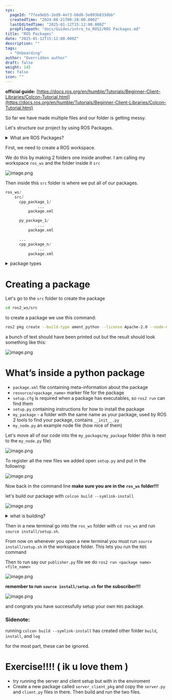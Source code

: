 ```yaml
---
sys:
  pageId: "7fea9eb5-2ed9-4e73-b6d6-5e093b833dbb"
  createdTime: "2024-08-21T00:28:00.000Z"
  lastEditedTime: "2025-01-12T15:12:00.000Z"
  propFilepath: "docs/Guides/intro_to_ROS2/ROS Packages.md"
title: "ROS Packages"
date: "2025-01-12T15:12:00.000Z"
description: ""
tags:
  - "Onboarding"
author: "Overridden author"
draft: false
weight: 145
toc: false
icon: ""
---
```


**official guide:** [https://docs.ros.org/en/humble/Tutorials/Beginner-Client-Libraries/Colcon-Tutorial.html](https://docs.ros.org/en/humble/Tutorials/Beginner-Client-Libraries/Colcon-Tutorial.html)

So far we have made multiple files and our folder is getting messy.

Let's structure our project by using ROS Packages.

<details>

<summary>What are ROS Packages?</summary>

ROS Packages are, as the name implies, packages of code that are highly sharable between ROS developers.

They consist of a folder, `package.xml` file, and source code

```python
      cpp_package_1/
		      ... imagine much code files here ..
          package.xml
```

</details>

First, we need to create a ROS workspace.

We do this by making 2 folders one inside another. I am calling my workspace `ros_ws` and the folder inside it `src`

![image.png](https://prod-files-secure.s3.us-west-2.amazonaws.com/d518164a-d88e-44d1-a4ee-3adb3bd8bce0/70706947-fd18-4537-a67b-e12946812d31/image.png?X-Amz-Algorithm=AWS4-HMAC-SHA256&X-Amz-Content-Sha256=UNSIGNED-PAYLOAD&X-Amz-Credential=ASIAZI2LB466VXOCCKBH%2F20250224%2Fus-west-2%2Fs3%2Faws4_request&X-Amz-Date=20250224T161004Z&X-Amz-Expires=3600&X-Amz-Security-Token=IQoJb3JpZ2luX2VjEPj%2F%2F%2F%2F%2F%2F%2F%2F%2F%2FwEaCXVzLXdlc3QtMiJGMEQCIA1onA9j%2FZcNoZ%2Fd4omLkoWgfe7ZuSGBBt3hzaYmgXjCAiBJxMaXJnIlPpgsirjo2a4V8ycyCfbA4iGlekEgkwxCCir%2FAwgwEAAaDDYzNzQyMzE4MzgwNSIMipeDdNpV00eJr0ziKtwDIicWhzCjDnEQNw1uNskrJceMjuZ4k5nvXkSNNaGBoR0oE%2Fu6rD1mJc3Y%2FLKW6Jiayjels%2FN7REQogDr2sIZUZCaNbkHdohA2i7yHLP0Uup%2BLp5SKeyRX7hWwOc5YeeFg7lHlSxRCgdmHngtswJej4ZQT5%2FgKe24l9iqxukkzv2f7tus0PUazgBSXFWBDfr0tYj2rEMCssNPO%2BxusBPbKJFH23Hio4Zi7%2B75Nu32Jf%2FWZp5yv7aRT3x8NfO1NZV6NhDF7VQnIIYhgMcG1hheMy1e8pJFF%2F9bcxL3S7wwWHjNElbMAR6kD%2Bvku8Vg90pgVMzon6mMjhw4VQ9suDVlMQKsE859AkootEvGXyBZU%2BnEh9b%2FPEmvAk%2BWtyhNh6kV2DXK%2FZgiIiAVjuULUdS4Iw2mLPd6vCApgCgmGjksp06cUk9aUDeIgoki1SGhR31MYOFEgLfTyiJeSMgTcN5FGCs7n%2Fbl3jgFzxsQGnlKzhTTlNb8UzCos2GNpD1jEMZzaVp3%2FapjFr14ttaCIM0iQr2BwZkbl4G3vogjyM0I0OiS0LVPn9FPwTVmCj427JSSNXhFZCrd2H1XrZ0a1hvFakqxrQn2f8ddhEA39BnTXAdQzpTrth1vjL9v18h4wuJzyvQY6pgG%2BH5pYz9gIRGqEEFERAMjPYy%2BXyT21OogIz%2B9U33NYv8VlTrke9yVXfK%2Bp3vsASZOihcZBlhV8dNVgREJesRJXkVLlwq7veABAug1seS1qLQPWqUA67VIx%2F4BBq88Mp0w3KAqUEBUaVFnizGuy83JUB6xmdYiZvDkrolVO%2FB5CPVjQGDWB8KVA3aR%2BCcQk%2BqMbTH%2FCMiW%2BP9xiujlPTSVD%2F5s74r71&X-Amz-Signature=bae814e956e333020306dd00b8c6996620d1323bc1edf17e537c4774e27ab4bc&X-Amz-SignedHeaders=host&x-id=GetObject)

Then inside this `src` folder is where we put all of our packages.

```python
ros_ws/
    src/
      cpp_package_1/
		      ...
          package.xml

      py_package_1/
		      ...
          package.xml

      ...
      cpp_package_n/
		      ...
          package.xml

```

<details>

<summary>package types</summary>

packages can be either `C++` or python.

the intern file structure is different for each but for this guide we will stick to creating python packages

</details>

# Creating a package

Let's go to the `src` folder to create the package

```bash
cd ros2_ws/src
```

to create a package we use this command:

```bash
ros2 pkg create --build-type ament_python --license Apache-2.0 --node-name my_node my_package
```

a bunch of text should have been printed out but the result should look something like this:

![image.png](https://prod-files-secure.s3.us-west-2.amazonaws.com/d518164a-d88e-44d1-a4ee-3adb3bd8bce0/e6cf1e3f-8512-4a3e-b131-079f800bf3e8/image.png?X-Amz-Algorithm=AWS4-HMAC-SHA256&X-Amz-Content-Sha256=UNSIGNED-PAYLOAD&X-Amz-Credential=ASIAZI2LB466VXOCCKBH%2F20250224%2Fus-west-2%2Fs3%2Faws4_request&X-Amz-Date=20250224T161004Z&X-Amz-Expires=3600&X-Amz-Security-Token=IQoJb3JpZ2luX2VjEPj%2F%2F%2F%2F%2F%2F%2F%2F%2F%2FwEaCXVzLXdlc3QtMiJGMEQCIA1onA9j%2FZcNoZ%2Fd4omLkoWgfe7ZuSGBBt3hzaYmgXjCAiBJxMaXJnIlPpgsirjo2a4V8ycyCfbA4iGlekEgkwxCCir%2FAwgwEAAaDDYzNzQyMzE4MzgwNSIMipeDdNpV00eJr0ziKtwDIicWhzCjDnEQNw1uNskrJceMjuZ4k5nvXkSNNaGBoR0oE%2Fu6rD1mJc3Y%2FLKW6Jiayjels%2FN7REQogDr2sIZUZCaNbkHdohA2i7yHLP0Uup%2BLp5SKeyRX7hWwOc5YeeFg7lHlSxRCgdmHngtswJej4ZQT5%2FgKe24l9iqxukkzv2f7tus0PUazgBSXFWBDfr0tYj2rEMCssNPO%2BxusBPbKJFH23Hio4Zi7%2B75Nu32Jf%2FWZp5yv7aRT3x8NfO1NZV6NhDF7VQnIIYhgMcG1hheMy1e8pJFF%2F9bcxL3S7wwWHjNElbMAR6kD%2Bvku8Vg90pgVMzon6mMjhw4VQ9suDVlMQKsE859AkootEvGXyBZU%2BnEh9b%2FPEmvAk%2BWtyhNh6kV2DXK%2FZgiIiAVjuULUdS4Iw2mLPd6vCApgCgmGjksp06cUk9aUDeIgoki1SGhR31MYOFEgLfTyiJeSMgTcN5FGCs7n%2Fbl3jgFzxsQGnlKzhTTlNb8UzCos2GNpD1jEMZzaVp3%2FapjFr14ttaCIM0iQr2BwZkbl4G3vogjyM0I0OiS0LVPn9FPwTVmCj427JSSNXhFZCrd2H1XrZ0a1hvFakqxrQn2f8ddhEA39BnTXAdQzpTrth1vjL9v18h4wuJzyvQY6pgG%2BH5pYz9gIRGqEEFERAMjPYy%2BXyT21OogIz%2B9U33NYv8VlTrke9yVXfK%2Bp3vsASZOihcZBlhV8dNVgREJesRJXkVLlwq7veABAug1seS1qLQPWqUA67VIx%2F4BBq88Mp0w3KAqUEBUaVFnizGuy83JUB6xmdYiZvDkrolVO%2FB5CPVjQGDWB8KVA3aR%2BCcQk%2BqMbTH%2FCMiW%2BP9xiujlPTSVD%2F5s74r71&X-Amz-Signature=207f4d9768fe9ef3505710056b19dee6ecf6cb7f2e974f6930d5db0b91367cdb&X-Amz-SignedHeaders=host&x-id=GetObject)

# What’s inside a python package

- `package.xml` file containing meta-information about the package
- `resource/<package_name>` marker file for the package
- `setup.cfg` is required when a package has executables, so `ros2 run` can find them
- `setup.py` containing instructions for how to install the package
- `my_package` - a folder with the same name as your package, used by ROS 2 tools to find your package, contains `__init__.py`
- `my_node.py` an example node file (how nice of them)

Let's move all of our code into the `my_package/my_package` folder (this is next to the `my_node.py` file)

![image.png](https://prod-files-secure.s3.us-west-2.amazonaws.com/d518164a-d88e-44d1-a4ee-3adb3bd8bce0/9ce58f11-0da9-4d3e-b86d-506a9685d378/image.png?X-Amz-Algorithm=AWS4-HMAC-SHA256&X-Amz-Content-Sha256=UNSIGNED-PAYLOAD&X-Amz-Credential=ASIAZI2LB466VXOCCKBH%2F20250224%2Fus-west-2%2Fs3%2Faws4_request&X-Amz-Date=20250224T161004Z&X-Amz-Expires=3600&X-Amz-Security-Token=IQoJb3JpZ2luX2VjEPj%2F%2F%2F%2F%2F%2F%2F%2F%2F%2FwEaCXVzLXdlc3QtMiJGMEQCIA1onA9j%2FZcNoZ%2Fd4omLkoWgfe7ZuSGBBt3hzaYmgXjCAiBJxMaXJnIlPpgsirjo2a4V8ycyCfbA4iGlekEgkwxCCir%2FAwgwEAAaDDYzNzQyMzE4MzgwNSIMipeDdNpV00eJr0ziKtwDIicWhzCjDnEQNw1uNskrJceMjuZ4k5nvXkSNNaGBoR0oE%2Fu6rD1mJc3Y%2FLKW6Jiayjels%2FN7REQogDr2sIZUZCaNbkHdohA2i7yHLP0Uup%2BLp5SKeyRX7hWwOc5YeeFg7lHlSxRCgdmHngtswJej4ZQT5%2FgKe24l9iqxukkzv2f7tus0PUazgBSXFWBDfr0tYj2rEMCssNPO%2BxusBPbKJFH23Hio4Zi7%2B75Nu32Jf%2FWZp5yv7aRT3x8NfO1NZV6NhDF7VQnIIYhgMcG1hheMy1e8pJFF%2F9bcxL3S7wwWHjNElbMAR6kD%2Bvku8Vg90pgVMzon6mMjhw4VQ9suDVlMQKsE859AkootEvGXyBZU%2BnEh9b%2FPEmvAk%2BWtyhNh6kV2DXK%2FZgiIiAVjuULUdS4Iw2mLPd6vCApgCgmGjksp06cUk9aUDeIgoki1SGhR31MYOFEgLfTyiJeSMgTcN5FGCs7n%2Fbl3jgFzxsQGnlKzhTTlNb8UzCos2GNpD1jEMZzaVp3%2FapjFr14ttaCIM0iQr2BwZkbl4G3vogjyM0I0OiS0LVPn9FPwTVmCj427JSSNXhFZCrd2H1XrZ0a1hvFakqxrQn2f8ddhEA39BnTXAdQzpTrth1vjL9v18h4wuJzyvQY6pgG%2BH5pYz9gIRGqEEFERAMjPYy%2BXyT21OogIz%2B9U33NYv8VlTrke9yVXfK%2Bp3vsASZOihcZBlhV8dNVgREJesRJXkVLlwq7veABAug1seS1qLQPWqUA67VIx%2F4BBq88Mp0w3KAqUEBUaVFnizGuy83JUB6xmdYiZvDkrolVO%2FB5CPVjQGDWB8KVA3aR%2BCcQk%2BqMbTH%2FCMiW%2BP9xiujlPTSVD%2F5s74r71&X-Amz-Signature=59b7fa37833ca58776f9732866088797cf6cf7fd1a57dcec238cadaad9a0853d&X-Amz-SignedHeaders=host&x-id=GetObject)

To register all the new files we added open `setup.py` and put in the following:

![image.png](https://prod-files-secure.s3.us-west-2.amazonaws.com/d518164a-d88e-44d1-a4ee-3adb3bd8bce0/1cd7c262-4cae-4496-9d75-c178537d24a2/image.png?X-Amz-Algorithm=AWS4-HMAC-SHA256&X-Amz-Content-Sha256=UNSIGNED-PAYLOAD&X-Amz-Credential=ASIAZI2LB466VXOCCKBH%2F20250224%2Fus-west-2%2Fs3%2Faws4_request&X-Amz-Date=20250224T161004Z&X-Amz-Expires=3600&X-Amz-Security-Token=IQoJb3JpZ2luX2VjEPj%2F%2F%2F%2F%2F%2F%2F%2F%2F%2FwEaCXVzLXdlc3QtMiJGMEQCIA1onA9j%2FZcNoZ%2Fd4omLkoWgfe7ZuSGBBt3hzaYmgXjCAiBJxMaXJnIlPpgsirjo2a4V8ycyCfbA4iGlekEgkwxCCir%2FAwgwEAAaDDYzNzQyMzE4MzgwNSIMipeDdNpV00eJr0ziKtwDIicWhzCjDnEQNw1uNskrJceMjuZ4k5nvXkSNNaGBoR0oE%2Fu6rD1mJc3Y%2FLKW6Jiayjels%2FN7REQogDr2sIZUZCaNbkHdohA2i7yHLP0Uup%2BLp5SKeyRX7hWwOc5YeeFg7lHlSxRCgdmHngtswJej4ZQT5%2FgKe24l9iqxukkzv2f7tus0PUazgBSXFWBDfr0tYj2rEMCssNPO%2BxusBPbKJFH23Hio4Zi7%2B75Nu32Jf%2FWZp5yv7aRT3x8NfO1NZV6NhDF7VQnIIYhgMcG1hheMy1e8pJFF%2F9bcxL3S7wwWHjNElbMAR6kD%2Bvku8Vg90pgVMzon6mMjhw4VQ9suDVlMQKsE859AkootEvGXyBZU%2BnEh9b%2FPEmvAk%2BWtyhNh6kV2DXK%2FZgiIiAVjuULUdS4Iw2mLPd6vCApgCgmGjksp06cUk9aUDeIgoki1SGhR31MYOFEgLfTyiJeSMgTcN5FGCs7n%2Fbl3jgFzxsQGnlKzhTTlNb8UzCos2GNpD1jEMZzaVp3%2FapjFr14ttaCIM0iQr2BwZkbl4G3vogjyM0I0OiS0LVPn9FPwTVmCj427JSSNXhFZCrd2H1XrZ0a1hvFakqxrQn2f8ddhEA39BnTXAdQzpTrth1vjL9v18h4wuJzyvQY6pgG%2BH5pYz9gIRGqEEFERAMjPYy%2BXyT21OogIz%2B9U33NYv8VlTrke9yVXfK%2Bp3vsASZOihcZBlhV8dNVgREJesRJXkVLlwq7veABAug1seS1qLQPWqUA67VIx%2F4BBq88Mp0w3KAqUEBUaVFnizGuy83JUB6xmdYiZvDkrolVO%2FB5CPVjQGDWB8KVA3aR%2BCcQk%2BqMbTH%2FCMiW%2BP9xiujlPTSVD%2F5s74r71&X-Amz-Signature=806444e4755c6915a044e43dd85ea0602d449019bd7dd136a9db0872f4847215&X-Amz-SignedHeaders=host&x-id=GetObject)

Now back in the command line **make sure you are in the** **`ros_ws`** **folder!!!**

let's build our package with `colcon build --symlink-install`

![image.png](https://prod-files-secure.s3.us-west-2.amazonaws.com/d518164a-d88e-44d1-a4ee-3adb3bd8bce0/2f2a0d27-b173-48fd-b189-5f5c0ce65619/image.png?X-Amz-Algorithm=AWS4-HMAC-SHA256&X-Amz-Content-Sha256=UNSIGNED-PAYLOAD&X-Amz-Credential=ASIAZI2LB466VXOCCKBH%2F20250224%2Fus-west-2%2Fs3%2Faws4_request&X-Amz-Date=20250224T161004Z&X-Amz-Expires=3600&X-Amz-Security-Token=IQoJb3JpZ2luX2VjEPj%2F%2F%2F%2F%2F%2F%2F%2F%2F%2FwEaCXVzLXdlc3QtMiJGMEQCIA1onA9j%2FZcNoZ%2Fd4omLkoWgfe7ZuSGBBt3hzaYmgXjCAiBJxMaXJnIlPpgsirjo2a4V8ycyCfbA4iGlekEgkwxCCir%2FAwgwEAAaDDYzNzQyMzE4MzgwNSIMipeDdNpV00eJr0ziKtwDIicWhzCjDnEQNw1uNskrJceMjuZ4k5nvXkSNNaGBoR0oE%2Fu6rD1mJc3Y%2FLKW6Jiayjels%2FN7REQogDr2sIZUZCaNbkHdohA2i7yHLP0Uup%2BLp5SKeyRX7hWwOc5YeeFg7lHlSxRCgdmHngtswJej4ZQT5%2FgKe24l9iqxukkzv2f7tus0PUazgBSXFWBDfr0tYj2rEMCssNPO%2BxusBPbKJFH23Hio4Zi7%2B75Nu32Jf%2FWZp5yv7aRT3x8NfO1NZV6NhDF7VQnIIYhgMcG1hheMy1e8pJFF%2F9bcxL3S7wwWHjNElbMAR6kD%2Bvku8Vg90pgVMzon6mMjhw4VQ9suDVlMQKsE859AkootEvGXyBZU%2BnEh9b%2FPEmvAk%2BWtyhNh6kV2DXK%2FZgiIiAVjuULUdS4Iw2mLPd6vCApgCgmGjksp06cUk9aUDeIgoki1SGhR31MYOFEgLfTyiJeSMgTcN5FGCs7n%2Fbl3jgFzxsQGnlKzhTTlNb8UzCos2GNpD1jEMZzaVp3%2FapjFr14ttaCIM0iQr2BwZkbl4G3vogjyM0I0OiS0LVPn9FPwTVmCj427JSSNXhFZCrd2H1XrZ0a1hvFakqxrQn2f8ddhEA39BnTXAdQzpTrth1vjL9v18h4wuJzyvQY6pgG%2BH5pYz9gIRGqEEFERAMjPYy%2BXyT21OogIz%2B9U33NYv8VlTrke9yVXfK%2Bp3vsASZOihcZBlhV8dNVgREJesRJXkVLlwq7veABAug1seS1qLQPWqUA67VIx%2F4BBq88Mp0w3KAqUEBUaVFnizGuy83JUB6xmdYiZvDkrolVO%2FB5CPVjQGDWB8KVA3aR%2BCcQk%2BqMbTH%2FCMiW%2BP9xiujlPTSVD%2F5s74r71&X-Amz-Signature=3f2235dea1fd64ed6c539d4372b02714de5de014210f57d705fe19d77039f005&X-Amz-SignedHeaders=host&x-id=GetObject)

<details>

<summary>what is building?</summary>

if you are a CS major at Rose-Hulman you will learn the answer to this in CSSE132

but TLDR; is it combines all the code files into one program that can be run easily 

</details>

Then in a new terminal go into the `ros_ws` folder with `cd ros_ws` and run `source install/setup.sh`. 

From now on whenever you open a new terminal you must run `source install/setup.sh` in the workspace folder. This lets you run the `ROS` command

Then to run say our `publisher.py` file we do `ros2 run <package name> <file_name>`

![image.png](https://prod-files-secure.s3.us-west-2.amazonaws.com/d518164a-d88e-44d1-a4ee-3adb3bd8bce0/4f4b1219-3a44-4632-aa0a-ce3471699f59/image.png?X-Amz-Algorithm=AWS4-HMAC-SHA256&X-Amz-Content-Sha256=UNSIGNED-PAYLOAD&X-Amz-Credential=ASIAZI2LB466VXOCCKBH%2F20250224%2Fus-west-2%2Fs3%2Faws4_request&X-Amz-Date=20250224T161004Z&X-Amz-Expires=3600&X-Amz-Security-Token=IQoJb3JpZ2luX2VjEPj%2F%2F%2F%2F%2F%2F%2F%2F%2F%2FwEaCXVzLXdlc3QtMiJGMEQCIA1onA9j%2FZcNoZ%2Fd4omLkoWgfe7ZuSGBBt3hzaYmgXjCAiBJxMaXJnIlPpgsirjo2a4V8ycyCfbA4iGlekEgkwxCCir%2FAwgwEAAaDDYzNzQyMzE4MzgwNSIMipeDdNpV00eJr0ziKtwDIicWhzCjDnEQNw1uNskrJceMjuZ4k5nvXkSNNaGBoR0oE%2Fu6rD1mJc3Y%2FLKW6Jiayjels%2FN7REQogDr2sIZUZCaNbkHdohA2i7yHLP0Uup%2BLp5SKeyRX7hWwOc5YeeFg7lHlSxRCgdmHngtswJej4ZQT5%2FgKe24l9iqxukkzv2f7tus0PUazgBSXFWBDfr0tYj2rEMCssNPO%2BxusBPbKJFH23Hio4Zi7%2B75Nu32Jf%2FWZp5yv7aRT3x8NfO1NZV6NhDF7VQnIIYhgMcG1hheMy1e8pJFF%2F9bcxL3S7wwWHjNElbMAR6kD%2Bvku8Vg90pgVMzon6mMjhw4VQ9suDVlMQKsE859AkootEvGXyBZU%2BnEh9b%2FPEmvAk%2BWtyhNh6kV2DXK%2FZgiIiAVjuULUdS4Iw2mLPd6vCApgCgmGjksp06cUk9aUDeIgoki1SGhR31MYOFEgLfTyiJeSMgTcN5FGCs7n%2Fbl3jgFzxsQGnlKzhTTlNb8UzCos2GNpD1jEMZzaVp3%2FapjFr14ttaCIM0iQr2BwZkbl4G3vogjyM0I0OiS0LVPn9FPwTVmCj427JSSNXhFZCrd2H1XrZ0a1hvFakqxrQn2f8ddhEA39BnTXAdQzpTrth1vjL9v18h4wuJzyvQY6pgG%2BH5pYz9gIRGqEEFERAMjPYy%2BXyT21OogIz%2B9U33NYv8VlTrke9yVXfK%2Bp3vsASZOihcZBlhV8dNVgREJesRJXkVLlwq7veABAug1seS1qLQPWqUA67VIx%2F4BBq88Mp0w3KAqUEBUaVFnizGuy83JUB6xmdYiZvDkrolVO%2FB5CPVjQGDWB8KVA3aR%2BCcQk%2BqMbTH%2FCMiW%2BP9xiujlPTSVD%2F5s74r71&X-Amz-Signature=aab2900928db19289c4892ce900211a175618fe67500a5ec28b54b44a91a19ec&X-Amz-SignedHeaders=host&x-id=GetObject)

**remember to run** **`source install/setup.sh`** **for the subscriber!!!**

![image.png](https://prod-files-secure.s3.us-west-2.amazonaws.com/d518164a-d88e-44d1-a4ee-3adb3bd8bce0/02121119-dad4-49ec-8356-c956108b4243/image.png?X-Amz-Algorithm=AWS4-HMAC-SHA256&X-Amz-Content-Sha256=UNSIGNED-PAYLOAD&X-Amz-Credential=ASIAZI2LB466VXOCCKBH%2F20250224%2Fus-west-2%2Fs3%2Faws4_request&X-Amz-Date=20250224T161004Z&X-Amz-Expires=3600&X-Amz-Security-Token=IQoJb3JpZ2luX2VjEPj%2F%2F%2F%2F%2F%2F%2F%2F%2F%2FwEaCXVzLXdlc3QtMiJGMEQCIA1onA9j%2FZcNoZ%2Fd4omLkoWgfe7ZuSGBBt3hzaYmgXjCAiBJxMaXJnIlPpgsirjo2a4V8ycyCfbA4iGlekEgkwxCCir%2FAwgwEAAaDDYzNzQyMzE4MzgwNSIMipeDdNpV00eJr0ziKtwDIicWhzCjDnEQNw1uNskrJceMjuZ4k5nvXkSNNaGBoR0oE%2Fu6rD1mJc3Y%2FLKW6Jiayjels%2FN7REQogDr2sIZUZCaNbkHdohA2i7yHLP0Uup%2BLp5SKeyRX7hWwOc5YeeFg7lHlSxRCgdmHngtswJej4ZQT5%2FgKe24l9iqxukkzv2f7tus0PUazgBSXFWBDfr0tYj2rEMCssNPO%2BxusBPbKJFH23Hio4Zi7%2B75Nu32Jf%2FWZp5yv7aRT3x8NfO1NZV6NhDF7VQnIIYhgMcG1hheMy1e8pJFF%2F9bcxL3S7wwWHjNElbMAR6kD%2Bvku8Vg90pgVMzon6mMjhw4VQ9suDVlMQKsE859AkootEvGXyBZU%2BnEh9b%2FPEmvAk%2BWtyhNh6kV2DXK%2FZgiIiAVjuULUdS4Iw2mLPd6vCApgCgmGjksp06cUk9aUDeIgoki1SGhR31MYOFEgLfTyiJeSMgTcN5FGCs7n%2Fbl3jgFzxsQGnlKzhTTlNb8UzCos2GNpD1jEMZzaVp3%2FapjFr14ttaCIM0iQr2BwZkbl4G3vogjyM0I0OiS0LVPn9FPwTVmCj427JSSNXhFZCrd2H1XrZ0a1hvFakqxrQn2f8ddhEA39BnTXAdQzpTrth1vjL9v18h4wuJzyvQY6pgG%2BH5pYz9gIRGqEEFERAMjPYy%2BXyT21OogIz%2B9U33NYv8VlTrke9yVXfK%2Bp3vsASZOihcZBlhV8dNVgREJesRJXkVLlwq7veABAug1seS1qLQPWqUA67VIx%2F4BBq88Mp0w3KAqUEBUaVFnizGuy83JUB6xmdYiZvDkrolVO%2FB5CPVjQGDWB8KVA3aR%2BCcQk%2BqMbTH%2FCMiW%2BP9xiujlPTSVD%2F5s74r71&X-Amz-Signature=e605dad56aa7928b6589b37ed0c9108f3b23e574793eac6198212c7776b670ba&X-Amz-SignedHeaders=host&x-id=GetObject)

and congrats you have successfully setup your own `ROS` package.

### Sidenote:

running `colcon build --symlink-install` has created other folder `build`, `install`, and `log`

for the most part, these can be ignored.

# Exercise!!!! ( ik u love them )

- try running the server and client setup but with in the enviroment
- Create a new package called `server_client_pkg` and copy the `server.py` and `client.py` files in there. Then build and run the two files.

